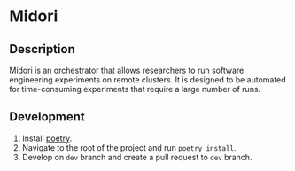 # Midori

## Description

Midori is an orchestrator that allows researchers to run software engineering experiments on remote clusters. It is designed to be automated for time-consuming experiments that require a large number of runs.

## Development

1. Install [poetry](https://python-poetry.org/docs/#installation).
2. Navigate to the root of the project and run `poetry install`.
3. Develop on `dev` branch and create a pull request to `dev` branch.
